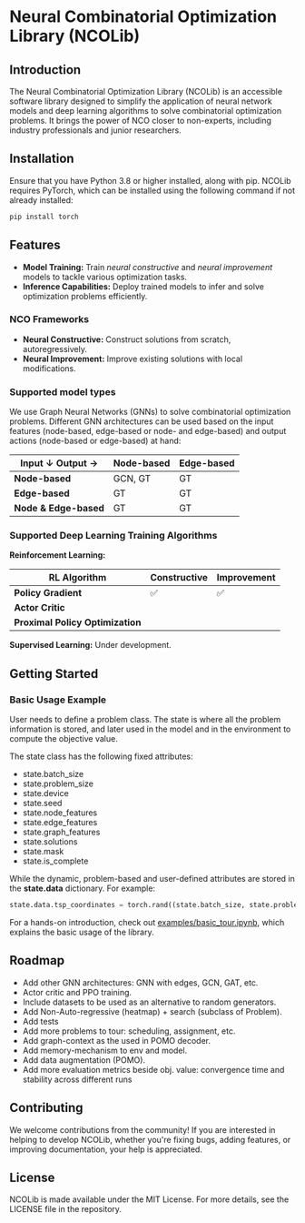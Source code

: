 # Neural Combinatorial Optimization Library (NCOLib)

## Introduction
The Neural Combinatorial Optimization Library (NCOLib) is an accessible software library designed to simplify the application of neural network models and deep learning algorithms to solve combinatorial optimization problems. It brings the power of NCO closer to non-experts, including industry professionals and junior researchers.

## Installation
Ensure that you have Python 3.8 or higher installed, along with pip. NCOLib requires PyTorch, which can be installed using the following command if not already installed:
```bash
pip install torch
```

## Features
- **Model Training:** Train *neural constructive* and *neural improvement* models to tackle various optimization tasks.
- **Inference Capabilities:** Deploy trained models to infer and solve optimization problems efficiently.

### NCO Frameworks
- **Neural Constructive:** Construct solutions from scratch, autoregressively.
- **Neural Improvement:** Improve existing solutions with local modifications.

### Supported model types

We use Graph Neural Networks (GNNs) to solve combinatorial optimization problems. Different GNN architectures can be used based on the input features (node-based, edge-based or node- and edge-based) and output actions (node-based or edge-based) at hand:

| Input &darr; Output &rarr; | Node-based | Edge-based |
|----------------------------|------------|------------|
| **Node-based**             | GCN, GT    | GT         |
| **Edge-based**             | GT         | GT         |
| **Node & Edge-based**      | GT         | GT         |

### Supported Deep Learning Training Algorithms
**Reinforcement Learning:**

| RL Algorithm                     | Constructive | Improvement |
|----------------------------------|--------------|-------------|
| **Policy Gradient**              | ✅            | ✅           |
| **Actor Critic**                 |              |             |
| **Proximal Policy Optimization** |              |             |


**Supervised Learning:**
Under development.

## Getting Started
### Basic Usage Example
User needs to define a problem class. The state is where all the problem information is stored, and later used in the model and in the environment to compute the objective value.

The state class has the following fixed attributes:
- state.batch_size 
- state.problem_size 
- state.device 
- state.seed 
- state.node_features 
- state.edge_features 
- state.graph_features 
- state.solutions 
- state.mask
- state.is_complete

While the dynamic, problem-based and user-defined attributes are stored in the **state.data** dictionary. For example: 

```python
state.data.tsp_coordinates = torch.rand((state.batch_size, state.problem_size, 2), device=state.device)
```


For a hands-on introduction, check out [examples/basic_tour.ipynb](examples/basic_tour.ipynb), which explains the basic usage of the library.

## Roadmap

- Add other GNN architectures: GNN with edges, GCN, GAT, etc.
- Actor critic and PPO training.
- Include datasets to be used as an alternative to random generators.
- Add Non-Auto-regressive (heatmap) + search (subclass of Problem).
- Add tests
- Add more problems to tour: scheduling, assignment, etc.
- Add graph-context as the used in POMO decoder.
- Add memory-mechanism to env and model.
- Add data augmentation (POMO).
- Add more evaluation metrics beside obj. value: convergence time and stability across different runs

## Contributing
We welcome contributions from the community! If you are interested in helping to develop NCOLib, whether you're fixing bugs, adding features, or improving documentation, your help is appreciated.

## License
NCOLib is made available under the MIT License. For more details, see the LICENSE file in the repository.
